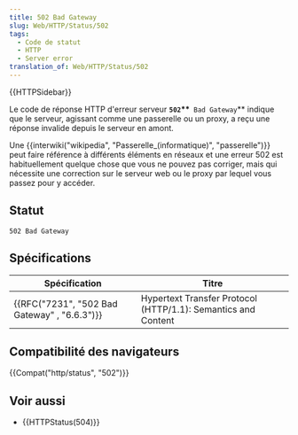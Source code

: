 ```yaml
---
title: 502 Bad Gateway
slug: Web/HTTP/Status/502
tags:
  - Code de statut
  - HTTP
  - Server error
translation_of: Web/HTTP/Status/502
---
```

{{HTTPSidebar}}

Le code de réponse HTTP d'erreur serveur **`502`\*\***` Bad Gateway`\*\* indique que le serveur, agissant comme une passerelle ou un proxy, a reçu une réponse invalide depuis le serveur en amont.

Une {{interwiki("wikipedia", "Passerelle_(informatique)", "passerelle")}} peut faire référence à différents éléments en réseaux et une erreur 502 est habituellement quelque chose que vous ne pouvez pas corriger, mais qui nécessite une correction sur le serveur web ou le proxy par lequel vous passez pour y accéder.

## Statut

    502 Bad Gateway

## Spécifications

| Spécification                                                | Titre                                                         |
| ------------------------------------------------------------ | ------------------------------------------------------------- |
| {{RFC("7231", "502 Bad Gateway" , "6.6.3")}} | Hypertext Transfer Protocol (HTTP/1.1): Semantics and Content |

## Compatibilité des navigateurs

{{Compat("http/status", "502")}}

## Voir aussi

- {{HTTPStatus(504)}}

